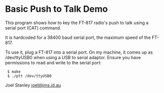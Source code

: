 Basic Push to Talk Demo
=======================

This program shows how to key the FT-817 radio's push to talk using a serial
port (CAT) command.

It is hardcoded for a 38400 baud serial port, the maximum speed of the FT-817.

To use it, plug a FT-817 into a serial port. On my machine, it comes up as
/dev/ttyUSB0 when using a USB to serial adaptor. Ensure you have permissions to
read and write to the serial port:

```
 $ make
 $ ./ptt /dev/ttyUSB0
```


Joel Stanley <joel@jms.id.au>
